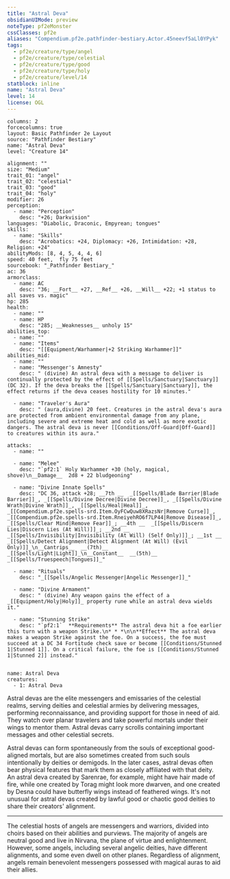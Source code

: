 ```yaml
---
title: "Astral Deva"
obsidianUIMode: preview
noteType: pf2eMonster
cssClasses: pf2e
aliases: "Compendium.pf2e.pathfinder-bestiary.Actor.45neevf5aLl0YPyk" 
tags:
  - pf2e/creature/type/angel
  - pf2e/creature/type/celestial
  - pf2e/creature/type/good
  - pf2e/creature/type/holy
  - pf2e/creature/level/14
statblock: inline
name: "Astral Deva"
level: 14
license: OGL
---
```


```statblock
columns: 2
forcecolumns: true
layout: Basic Pathfinder 2e Layout
source: "Pathfinder Bestiary"
name: "Astral Deva"
level: "Creature 14"

alignment: ""
size: "Medium"
trait_01: "angel"
trait_02: "celestial"
trait_03: "good"
trait_04: "holy"
modifier: 26
perception:
  - name: "Perception"
    desc: "+26; Darkvision"
languages: "Diabolic, Draconic, Empyrean; tongues"
skills:
  - name: "Skills"
    desc: "Acrobatics: +24, Diplomacy: +26, Intimidation: +28, Religion: +24"
abilityMods: [8, 4, 5, 4, 4, 6]
speed: 40 feet,  fly 75 feet
sourcebook: "_Pathfinder Bestiary_"
ac: 36
armorclass:
  - name: AC
    desc: "36; __Fort__ +27, __Ref__ +26, __Will__ +22; +1 status to all saves vs. magic"
hp: 285
health:
  - name: ""
  - name: HP
    desc: "285; __Weaknesses__ unholy 15"
abilities_top:
  - name: ""
  - name: "Items"
    desc: "[[Equipment/Warhammer|+2 Striking Warhammer]]"
abilities_mid:
  - name: ""
  - name: "Messenger's Amnesty"
    desc: " (divine) An astral deva with a message to deliver is continually protected by the effect of [[Spells/Sanctuary|Sanctuary]] (DC 32). If the deva breaks the [[Spells/Sanctuary|Sanctuary]], the effect returns if the deva ceases hostility for 10 minutes."

  - name: "Traveler's Aura"
    desc: " (aura,divine) 20 feet. Creatures in the astral deva's aura are protected from ambient environmental damage from any plane, including severe and extreme heat and cold as well as more exotic dangers. The astral deva is never [[Conditions/Off-Guard|Off-Guard]] to creatures within its aura."

attacks:
  - name: ""

  - name: "Melee"
    desc: "`pf2:1` Holy Warhammer +30 (holy, magical, shove)\n__Damage__  2d8 + 22 bludgeoning"

  - name: "Divine Innate Spells"
    desc: "DC 36, attack +28; __7th __  _[[Spells/Blade Barrier|Blade Barrier]]_, _[[Spells/Divine Decree|Divine Decree]]_, _[[Spells/Divine Wrath|Divine Wrath]]_, _[[Spells/Heal|Heal]]_, _[[Compendium.pf2e.spells-srd.Item.OyFCwQuw8XRazsNr|Remove Curse]]_, _[[Compendium.pf2e.spells-srd.Item.RneiyehRO6f7LP44|Remove Disease]]_, _[[Spells/Clear Mind|Remove Fear]]_; __4th __  _[[Spells/Discern Lies|Discern Lies (At Will)]]_; __2nd __  _[[Spells/Invisibility|Invisibility (At Will) (Self Only)]]_; __1st __  _[[Spells/Detect Alignment|Detect Alignment (At Will) (Evil Only)]]_\n__Cantrips__  __(7th)__ _[[Spells/Light|Light]]_\n__Constant__  __(5th)__ _[[Spells/Truespeech|Tongues]]_"

  - name: "Rituals"
    desc: "_[[Spells/Angelic Messenger|Angelic Messenger]]_"

  - name: "Divine Armament"
    desc: " (divine) Any weapon gains the effect of a _[[Equipment/Holy|Holy]]_ property rune while an astral deva wields it."

  - name: "Stunning Strike"
    desc: "`pf2:1`  **Requirements** The astral deva hit a foe earlier this turn with a weapon Strike.\n* * *\n\n**Effect** The astral deva makes a weapon Strike against the foe. On a success, the foe must succeed at a DC 34 Fortitude check save or become [[Conditions/Stunned 1|Stunned 1]]. On a critical failure, the foe is [[Conditions/Stunned 1|Stunned 2]] instead."
 
```

```encounter-table
name: Astral Deva
creatures:
  - 1: Astral Deva
```



Astral devas are the elite messengers and emissaries of the celestial realms, serving deities and celestial armies by delivering messages, performing reconnaissance, and providing support for those in need of aid. They watch over planar travelers and take powerful mortals under their wings to mentor them. Astral devas carry scrolls containing important messages and other celestial secrets.

Astral devas can form spontaneously from the souls of exceptional good-aligned mortals, but are also sometimes created from such souls intentionally by deities or demigods. In the later cases, astral devas often bear physical features that mark them as closely affiliated with that deity. An astral deva created by Sarenrae, for example, might have hair made of fire, while one created by Torag might look more dwarven, and one created by Desna could have butterfly wings instead of feathered wings. It's not unusual for astral devas created by lawful good or chaotic good deities to share their creators' alignment.

* * *

The celestial hosts of angels are messengers and warriors, divided into choirs based on their abilities and purviews. The majority of angels are neutral good and live in Nirvana, the plane of virtue and enlightenment. However, some angels, including several angelic deities, have different alignments, and some even dwell on other planes. Regardless of alignment, angels remain benevolent messengers possessed with magical auras to aid their allies.
